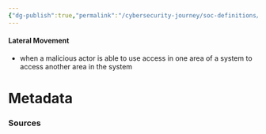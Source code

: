 ```yaml
---
{"dg-publish":true,"permalink":"/cybersecurity-journey/soc-definitions/lateral-movement/","tags":["defs_soc"]}
---
```


#### Lateral Movement
- when a malicious actor is able to use access in one area of a system to access another area in the system







# Metadata

### Sources
